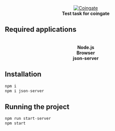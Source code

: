 <div align="center">
  <a href="https://coingate.com/">
    <img alt="Coingate" src="https://coingate.com/_next/image?url=%2F_next%2Fstatic%2Fimage%2Fsrc%2Fassets%2Fimg%2Flogo.58a1e6fa5f027951dd446b6300eb7ae1.png&w=256&q=75" />
  </a>
</div>

<div align="center">
  <strong>Test task for coingate</strong>
  <br />
</div>

## Required applications

<div align="center">
  <br />
  <strong>Node.js</strong>
  <br />
  <strong>Browser</strong>
  <br />
  <strong>json-server</strong>
  <br />
</div>

## Installation

```jsx
npm i
npm i json-server
```

## Running the project

```jsx
npm run start-server
npm start
```
